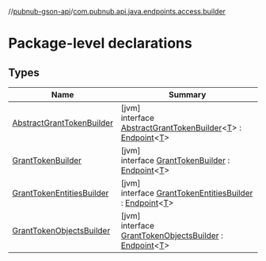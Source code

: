 //[pubnub-gson-api](../../index.md)/[com.pubnub.api.java.endpoints.access.builder](index.md)

# Package-level declarations

## Types

| Name | Summary |
|---|---|
| [AbstractGrantTokenBuilder](-abstract-grant-token-builder/index.md) | [jvm]<br>interface [AbstractGrantTokenBuilder](-abstract-grant-token-builder/index.md)&lt;[T](-abstract-grant-token-builder/index.md)&gt; : [Endpoint](../com.pubnub.api.java.endpoints/-endpoint/index.md)&lt;[T](../com.pubnub.api.java.endpoints/-endpoint/index.md)&gt; |
| [GrantTokenBuilder](-grant-token-builder/index.md) | [jvm]<br>interface [GrantTokenBuilder](-grant-token-builder/index.md) : [Endpoint](../com.pubnub.api.java.endpoints/-endpoint/index.md)&lt;[T](../com.pubnub.api.java.endpoints/-endpoint/index.md)&gt; |
| [GrantTokenEntitiesBuilder](-grant-token-entities-builder/index.md) | [jvm]<br>interface [GrantTokenEntitiesBuilder](-grant-token-entities-builder/index.md) : [Endpoint](../com.pubnub.api.java.endpoints/-endpoint/index.md)&lt;[T](../com.pubnub.api.java.endpoints/-endpoint/index.md)&gt; |
| [GrantTokenObjectsBuilder](-grant-token-objects-builder/index.md) | [jvm]<br>interface [GrantTokenObjectsBuilder](-grant-token-objects-builder/index.md) : [Endpoint](../com.pubnub.api.java.endpoints/-endpoint/index.md)&lt;[T](../com.pubnub.api.java.endpoints/-endpoint/index.md)&gt; |
